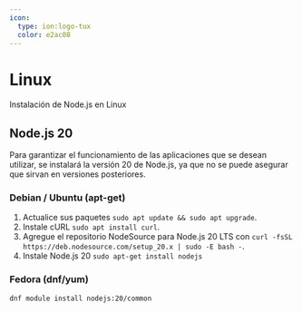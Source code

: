 ```yaml
---
icon: 
  type: ion:logo-tux
  color: e2ac08 
---
```

# Linux
Instalación de Node.js en Linux

## Node.js 20
Para garantizar el funcionamiento de las aplicaciones que se desean utilizar, se instalará la versión 20 de Node.js, ya que no se puede asegurar que sirvan en versiones posteriores.

### Debian / Ubuntu (apt-get)
1. Actualice sus paquetes ``sudo apt update && sudo apt upgrade``.
2. Instale cURL ``sudo apt install curl``.
3. Agregue el repositorio NodeSource para Node.js 20 LTS con ``curl -fsSL https://deb.nodesource.com/setup_20.x | sudo -E bash -``.
4. Instale Node.js 20 ``sudo apt-get install nodejs``

### Fedora (dnf/yum)
``dnf module install nodejs:20/common``
